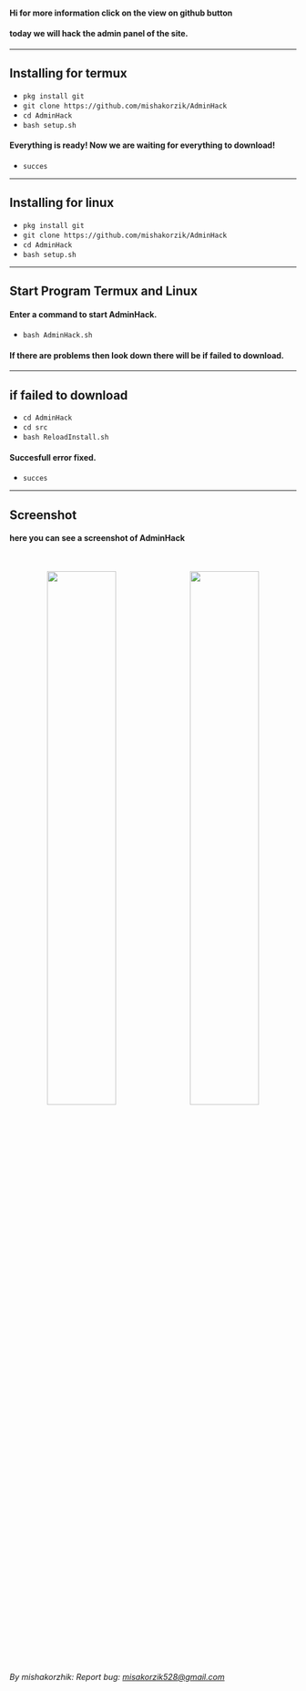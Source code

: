 #### Hi for more information click on the view on github button

#### today we will hack the admin panel of the site.

---

## Installing for termux

* `pkg install git`
* `git clone https://github.com/mishakorzik/AdminHack`
* `cd AdminHack`
* `bash setup.sh`

#### Everything is ready! Now we are waiting for everything to download!
 * `succes`

---
## Installing for linux

* `pkg install git`
* `git clone https://github.com/mishakorzik/AdminHack`
* `cd AdminHack`
* `bash setup.sh`

---

## Start Program Termux and Linux

#### Enter a command to start AdminHack.

* `bash AdminHack.sh`

#### If there are problems then look down there will be if failed to download.
---
## if failed to download

* `cd AdminHack`
* `cd src`
* `bash ReloadInstall.sh`

#### Succesfull error fixed.

* `succes`
---
## Screenshot

#### here you can see a screenshot of AdminHack
<br>
<p align="center">
<img width="49.0%" src="https://raw.githubusercontent.com/mishakorzik/AdminHack/main/src/IMG_20210516_230124.jpg"/> 
<img width="49.0%" src="https://raw.githubusercontent.com/mishakorzik/AdminHack/main/src/IMG_20210516_225436.jpg"/>
</p>

###### By mishakorzhik: Report bug: misakorzik528@gmail.com

